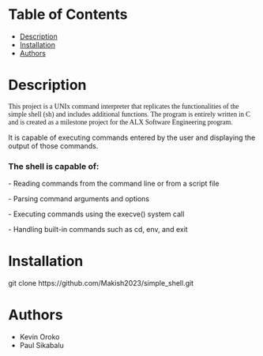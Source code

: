 <h1>Table of Contents</h1>
<ul>
  <li><a href="#description">Description</a></li>
  <li><a href="#installation">Installation</a></li>
  <li><a href="#authors">Authors</a></li>
  </ul>

<h1 id="description">Description</h1>
<p style="font-family: times-new-roman">
This project is a UNIx command interpreter that replicates the functionalities of the simple shell (sh) and includes additional functions. The program is entirely written in C and is created as a milestone project for the ALX Software Engineering program.

It is capable of executing commands entered by the user and displaying the output of those commands.
</p>
<p><h3>The shell is capable of:</h3></p>

<p> - Reading commands from the command line or from a script file</p>
<p> - Parsing command arguments and options</p>
<p> - Executing commands using the execve() system call</p>
<p> - Handling built-in commands such as cd, env, and exit</p>



<h1 id="installation">Installation</h1>
<p>git clone https://github.com/Makish2023/simple_shell.git</p>

<h1 id="authors">Authors</h1>
<ul>
  <li>Kevin Oroko</li>
  <li>Paul Sikabalu</li>
 </ul>

